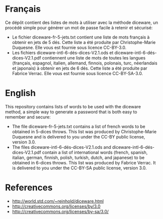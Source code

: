 Français
========

Ce dépôt contient des listes de mots à utiliser avec la méthode diceware,
un procédé simple pour générer un mot de passe facile à retenir et
sécurisé:
- Le fichier diceware-fr-5-jets.txt contient une liste de mots français à
  obtenir en jets de 5 dés. Cette liste a été produite par
  Christophe-Marie Duquesne. Elle vous est fournie sous licence CC-BY-3.0.
- Les fichiers diceware-intl-6-dés-dices-V2.1.ods et diceware-intl-6-dés-dices-V2.1.pdf
  contiennent une liste de mots de toutes les langues (français, espagnol,
  italien, allemand, finnois, polonais, turc, néerlandais et japonais) à
  obtenir en jets de 6 dés. Cette liste a été produite par Fabrice Verrac.
  Elle vous est fournie sous licence CC-BY-SA-3.0.

English
========

This repository contains lists of words to be used with the diceware
method, a simple way to generate a password that is both easy to remember
and secure:
- The file diceware-fr-5-jets.txt contains a list of french words to be
  obtained in 5-dices throws. This list was produced by Christophe-Marie
  Duquesne and is delivered to you under the CC-BY public license, version
  3.0.
- The files diceware-intl-6-dés-dices-V2.1.ods and diceware-intl-6-dés-dices-V2.1.pdf contain
  a list of international words (french, spanish, italian, german,
  finnish, polish, turkish, dutch, and japanese) to be obtained in 6-dices
  throws. This list was produced by Fabrice Verrac. It is delivered to you
  under the CC-BY-SA public license, version 3.0.

References
==========
- http://world.std.com/~reinhold/diceware.html
- http://creativecommons.org/licenses/by/3.0
- http://creativecommons.org/licenses/by-sa/3.0/

